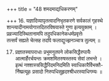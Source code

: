 +++
title = "48 शमदमाद्यधिकरणम्"

+++
16. यज्ञादिव्यापृतत्वादनिभृतकरणे सर्वकालं गृहस्थे  
शान्त्यादीनामयोगात्तदितरविषयास्ते गुणा इत्ययुक्तम् ।  
प्रव्रज्यादिस्थितानामपि तदुपधिकानेकधर्मप्रवृत्तेः  
तत्सर्वं सह्यते चेत्सह तदपि फलाद्युज्झनञ्चात्र तुल्यम् ॥

17. प्रज्ञातस्वापराधाः प्रभुमनुतपने लोकसिद्धैरुपायैः  
आत्मार्हैरर्चयन्तः क्रमशमितरुषस्तस्य सेवां लभन्ते ।  
इत्थं नश्शास्त्रसिद्धैरिदमनिदमिति स्वाधिकारैर्विभक्तै-  
र्निष्प्रत्यूहः प्रसादो निरुपधिसुहृदश्श्रीधरस्याधिगम्यः ॥